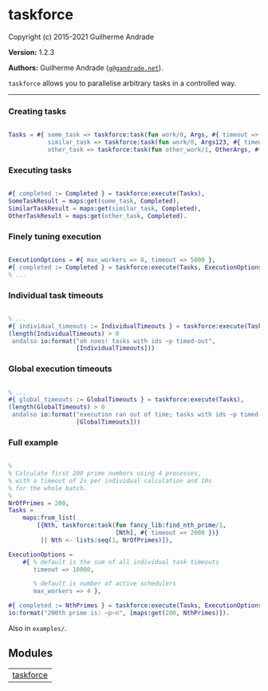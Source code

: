 

# taskforce #

Copyright (c) 2015-2021 Guilherme Andrade

__Version:__ 1.2.3

__Authors:__ Guilherme Andrade ([`g@gandrade.net`](mailto:g@gandrade.net)).

`taskforce` allows you to parallelise arbitrary tasks in a controlled way.


---------


### <a name="Creating_tasks">Creating tasks</a> ###


```erlang

Tasks = #{ some_task => taskforce:task(fun work/0, Args, #{ timeout => 2000 }),
           similar_task => taskforce:task(fun work/0, Args123, #{ timeout => 2500 }),
           other_task => taskforce:task(fun other_work/1, OtherArgs, #{ timeout => 500 }) }.

```


### <a name="Executing_tasks">Executing tasks</a> ###


```erlang

#{ completed := Completed } = taskforce:execute(Tasks),
SomeTaskResult = maps:get(some_task, Completed),
SimilarTaskResult = maps:get(similar_task, Completed),
OtherTaskResult = maps:get(other_task, Completed).

```


### <a name="Finely_tuning_execution">Finely tuning execution</a> ###


```erlang

ExecutionOptions = #{ max_workers => 8, timeout => 5000 },
#{ completed := Completed } = taskforce:execute(Tasks, ExecutionOptions),
% ...

```


### <a name="Individual_task_timeouts">Individual task timeouts</a> ###


```erlang

% ...
#{ individual_timeouts := IndividualTimeouts } = taskforce:execute(Tasks),
(length(IndividualTimeouts) > 0
 andalso io:format("oh noes! tasks with ids ~p timed-out",
                   [IndividualTimeouts]))

```


### <a name="Global_execution_timeouts">Global execution timeouts</a> ###


```erlang

% ...
#{ global_timeouts := GlobalTimeouts } = taskforce:execute(Tasks),
(length(GlobalTimeouts) > 0
 andalso io:format("execution ran out of time; tasks with ids ~p timed-out",
                   [GlobalTimeouts]))

```


### <a name="Full_example">Full example</a> ###


```erlang

%
% Calculate first 200 prime numbers using 4 processes,
% with a timeout of 2s per individual calculation and 10s
% for the whole batch.
%
NrOfPrimes = 200,
Tasks =
    maps:from_list(
        [{Nth, taskforce:task(fun fancy_lib:find_nth_prime/1,
                              [Nth], #{ timeout => 2000 })}
         || Nth <- lists:seq(1, NrOfPrimes)]),

ExecutionOptions =
    #{ % default is the sum of all individual task timeouts
       timeout => 10000,

       % default is number of active schedulers
       max_workers => 4 },

#{ completed := NthPrimes } = taskforce:execute(Tasks, ExecutionOptions),
io:format("200th prime is: ~p~n", [maps:get(200, NthPrimes)]).

```
Also in `examples/`.


## Modules ##


<table width="100%" border="0" summary="list of modules">
<tr><td><a href="https://github.com/g-andrade/taskforce/blob/master/doc/taskforce.md" class="module">taskforce</a></td></tr></table>

